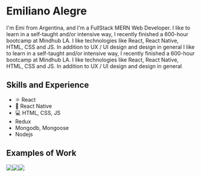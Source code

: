# Emiliano Alegre
I'm Emi from Argentina, and I'm a FullStack MERN Web Developer. I like to learn in a self-taught and/or intensive way, I recently finished a 600-hour bootcamp at Mindhub LA. I like technologies like React, React Native, HTML, CSS and JS. In addition to UX / UI design and design in general
I like to learn in a self-taught and/or intensive way, I recently finished a 600-hour bootcamp at Mindhub LA. I like technologies like React, React Native, HTML, CSS and JS. In addition to UX / UI design and design in general

## Skills and Experience
* ⚛ React
* 📱 React Native
* 💻 HTML, CSS, JS
* Redux
* Mongodb, Mongoose
* Nodejs

## Examples of Work

<a href="https://mytinerary-alegre.herokuapp.com/"><img src="https://i.imgur.com/TDejNd7.png" ></a><a href="https://hexagon-techstore.herokuapp.com/"><img src="https://i.imgur.com/E1I5LWH.png" ></a><a href="https://itindev-mindhub.herokuapp.com/"><img src="https://i.imgur.com/2cW8yLC.png" ></a>


